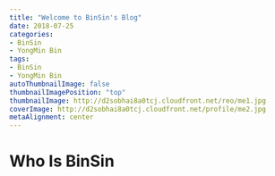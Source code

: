```yaml
---
title: "Welcome to BinSin's Blog"
date: 2018-07-25
categories:
- BinSin
- YongMin Bin
tags:
- BinSin
- YongMin Bin
autoThumbnailImage: false
thumbnailImagePosition: "top"
thumbnailImage: http://d2sobhai8a0tcj.cloudfront.net/reo/me1.jpg
coverImage: http://d2sobhai8a0tcj.cloudfront.net/profile/me2.jpg
metaAlignment: center
---
```


# Who Is BinSin

